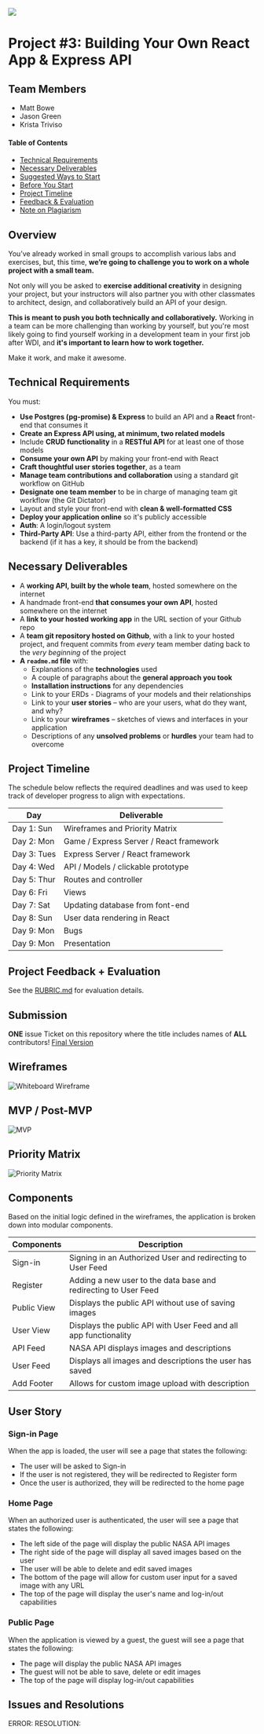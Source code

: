 ![](https://ga-dash.s3.amazonaws.com/production/assets/logo-9f88ae6c9c3871690e33280fcf557f33.png)
# Project #3: Building Your Own React App & Express API

## Team Members
- Matt Bowe
- Jason Green
- Krista Triviso

#### Table of Contents

- [Technical Requirements](#technical-requirements)
- [Necessary Deliverables](#necessary-deliverables)
- [Suggested Ways to Start](#suggested-ways-to-start)
- [Before You Start](#before-you-start)
- [Project Timeline](#project-timeline)
- [Feedback & Evaluation](#project-feedback--evaluation)
- [Note on Plagiarism](#a-note-on-plagiarism)

## Overview

You’ve already worked in small groups to accomplish various labs and exercises, but, this time, **we’re going to challenge you to work on a whole project with a small team.**

Not only will you be asked to **exercise additional creativity** in designing your project, but your instructors will also partner you with other classmates to architect, design, and collaboratively build an API of your design.

**This is meant to push you both technically and collaboratively.** Working in a team can be more challenging than working by yourself, but you're most likely going to find yourself working in a development team in your first job after WDI, and **it's important to learn how to work together.**

Make it work, and make it awesome.


## Technical Requirements

You must:

- **Use Postgres (pg-promise) & Express** to build an API and a **React** front-end that consumes it
- **Create an Express API using, at minimum, two related models**
- Include **CRUD functionality** in a **RESTful API** for at least one of those models
- **Consume your own API** by making your front-end with React
- **Craft thoughtful user stories together**, as a team
- **Manage team contributions and collaboration** using a standard git workflow on GitHub
- **Designate one team member** to be in charge of managing team git workflow (the Git Dictator)
- Layout and style your front-end with **clean & well-formatted CSS**
- **Deploy your application online** so it's publicly accessible
- **Auth**: A login/logout system
- **Third-Party API**: Use a third-party API, either from the frontend or the backend (if it has a key, it should be from the backend)

## Necessary Deliverables

- A **working API, built by the whole team**, hosted somewhere on the internet
- A handmade front-end **that consumes your own API**, hosted somewhere on the internet
- A **link to your hosted working app** in the URL section of your Github repo
- A **team git repository hosted on Github**, with a link to your hosted project, and frequent commits from _every_ team member dating back to the _very beginning_ of the project
- **A ``readme.md`` file** with:
    - Explanations of the **technologies** used
    - A couple of paragraphs about the **general approach you took**
    - **Installation instructions** for any dependencies
    - Link to your ERDs - Diagrams of your models and their relationships
    - Link to your **user stories** – who are your users, what do they want, and why?
    - Link to your **wireframes** – sketches of  views and interfaces in your application
    - Descriptions of any **unsolved problems** or **hurdles** your team had to overcome

## Project Timeline

The schedule below reflects the required deadlines and was used to keep track of developer progress to align with expectations.


| Day         | Deliverable                             |
| ----------- | --------------------------------------- |
| Day 1: Sun  | Wireframes and Priority Matrix          |
| Day 2: Mon  | Game / Express Server / React framework |
| Day 3: Tues | Express Server / React framework        |
| Day 4: Wed  | API / Models / clickable prototype      |
| Day 5: Thur | Routes and controller                   |
| Day 6: Fri  | Views                                   |
| Day 7: Sat  | Updating database from font-end         |
| Day 8: Sun  | User data rendering in React            |
| Day 9: Mon  | Bugs                                    |     
| Day 9: Mon  | Presentation                            |            

## Project Feedback + Evaluation

See the [RUBRIC.md](./RUBRIC.md) for evaluation details.

## Submission

**ONE** issue Ticket on this repository where the title includes names of **ALL** contributors!
 [Final Version](https://git.generalassemb.ly/Rover6team/nasagram)

 ## Wireframes

![Whiteboard Wireframe](./whiteboard.jpg)

 ## MVP / Post-MVP

![MVP](./mvp.jpg)

 ## Priority Matrix

![Priority Matrix](./matrix.jpg)

## Components

Based on the initial logic defined in the wireframes, the application is broken down into modular components.


| Components  | Description                                                           |
| ----------- | --------------------------------------------------------------------- |
| Sign-in     | Signing in an Authorized User and redirecting to User Feed            |
| Register    | Adding a new user to the data base and redirecting to User Feed       |
| Public View | Displays the public API without use of saving images                  |
| User View   | Displays the public API with User Feed and all app functionality      |
| API Feed    | NASA API displays images and descriptions                             |
| User Feed   | Displays all images and descriptions the user has saved               |
| Add Footer  | Allows for custom image upload with description                       |

## User Story

### Sign-in Page

When the app is loaded, the user will see a page that states the following:

-   The user will be asked to Sign-in
-   If the user is not registered, they will be redirected to Register form
-   Once the user is authorized, they will be redirected to the home page


### Home Page

When an authorized user is authenticated, the user will see a page that states the following:

-   The left side of the page will display the public NASA API images
-   The right side of the page will display all saved images based on the user
-   The user will be able to delete and edit saved images
-   The bottom of the page will allow for custom user input for a saved image with any URL
-   The top of the page will display the user's name and log-in/out capabilities


### Public Page

When the application is viewed by a guest, the guest will see a page that states the following:

-   The page will display the public NASA API images
-   The guest will not be able to save,  delete or edit images
-   The top of the page will display log-in/out capabilities

## Issues and Resolutions

ERROR:
RESOLUTION:
